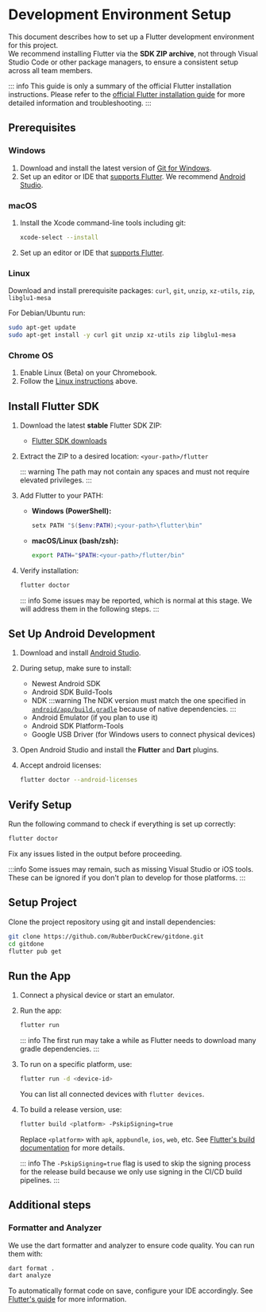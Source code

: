 # Development Environment Setup

This document describes how to set up a Flutter development environment for this project.  
We recommend installing Flutter via the **SDK ZIP archive**, not through Visual Studio Code or other package managers, to ensure a consistent setup across all team members.

::: info
This guide is only a summary of the official Flutter installation instructions. Please refer to the [official Flutter installation guide](https://docs.flutter.dev/install/manual) for more detailed information and troubleshooting.
:::

## Prerequisites

### Windows

1. Download and install the latest version of [Git for Windows](https://git-scm.com/download/win).
2. Set up an editor or IDE that [supports Flutter](https://docs.flutter.dev/tools/editors). We recommend [Android Studio](https://developer.android.com/studio).

### macOS

1. Install the Xcode command-line tools including git:

    ```bash
    xcode-select --install
    ```

2. Set up an editor or IDE that [supports Flutter](https://docs.flutter.dev/tools/editors).

### Linux

Download and install prerequisite packages: `curl`, `git`, `unzip`, `xz-utils`, `zip`, `libglu1-mesa`

For Debian/Ubuntu run:

```bash
sudo apt-get update
sudo apt-get install -y curl git unzip xz-utils zip libglu1-mesa
```

### Chrome OS

1. Enable Linux (Beta) on your Chromebook.
2. Follow the [Linux instructions](#linux) above.

## Install Flutter SDK

1. Download the latest **stable** Flutter SDK ZIP:

    - [Flutter SDK downloads](https://docs.flutter.dev/get-started/install)

2. Extract the ZIP to a desired location: `<your-path>/flutter`

    ::: warning
    The path may not contain any spaces and must not require elevated privileges.
    :::

3. Add Flutter to your PATH:

    - **Windows (PowerShell):**
        ```powershell
        setx PATH "$($env:PATH);<your-path>\flutter\bin"
        ```
    - **macOS/Linux (bash/zsh):**
        ```bash
        export PATH="$PATH:<your-path>/flutter/bin"
        ```

4. Verify installation:

    ```bash
    flutter doctor
    ```

    ::: info
    Some issues may be reported, which is normal at this stage. We will address them in the following steps.
    :::

## Set Up Android Development

1. Download and install [Android Studio](https://developer.android.com/studio).

2. During setup, make sure to install:

    - Newest Android SDK
    - Android SDK Build-Tools
    - NDK
      :::warning
      The NDK version must match the one specified in [`android/app/build.gradle`](https://github.com/RubberDuckCrew/gitdone/blob/main/android/app/build.gradle.kts#L14) because of native dependencies.
      :::
    - Android Emulator (if you plan to use it)
    - Android SDK Platform-Tools
    - Google USB Driver (for Windows users to connect physical devices)

3. Open Android Studio and install the **Flutter** and **Dart** plugins.

4. Accept android licenses:

    ```bash
    flutter doctor --android-licenses
    ```

## Verify Setup

Run the following command to check if everything is set up correctly:

```bash
flutter doctor
```

Fix any issues listed in the output before proceeding.

:::info
Some issues may remain, such as missing Visual Studio or iOS tools. These can be ignored if you don't plan to develop for those platforms.
:::

## Setup Project

Clone the project repository using git and install dependencies:

```bash
git clone https://github.com/RubberDuckCrew/gitdone.git
cd gitdone
flutter pub get
```

## Run the App

1. Connect a physical device or start an emulator.

2. Run the app:

    ```bash
    flutter run
    ```

    ::: info
    The first run may take a while as Flutter needs to download many gradle dependencies.
    :::

3. To run on a specific platform, use:

    ```bash
    flutter run -d <device-id>
    ```

    You can list all connected devices with `flutter devices`.

4. To build a release version, use:

    ```bash
    flutter build <platform> -PskipSigning=true
    ```

    Replace `<platform>` with `apk`, `appbundle`, `ios`, `web`, etc. See [Flutter's build documentation](https://docs.flutter.dev/deployment) for more details.

    ::: info
    The `-PskipSigning=true` flag is used to skip the signing process for the release build because we only use signing in the CI/CD build pipelines.
    :::

## Additional steps

### Formatter and Analyzer

We use the dart formatter and analyzer to ensure code quality. You can run them with:

```bash
dart format .
dart analyze
```

To automatically format code on save, configure your IDE accordingly. See [Flutter's guide](https://docs.flutter.dev/development/tools/formatting) for more information.
